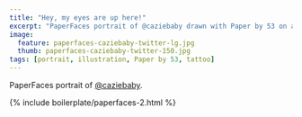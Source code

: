 ```yaml
---
title: "Hey, my eyes are up here!"
excerpt: "PaperFaces portrait of @caziebaby drawn with Paper by 53 on an iPad."
image: 
  feature: paperfaces-caziebaby-twitter-lg.jpg
  thumb: paperfaces-caziebaby-twitter-150.jpg
tags: [portrait, illustration, Paper by 53, tattoo]
---
```


PaperFaces portrait of [@caziebaby](http://twitter.com/caziebaby).

{% include boilerplate/paperfaces-2.html %}